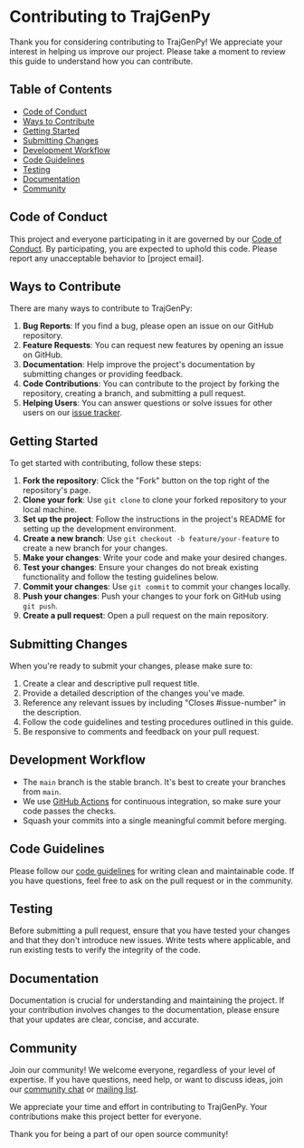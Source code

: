 # Contributing to TrajGenPy

Thank you for considering contributing to TrajGenPy! We appreciate your interest in helping us improve our project. Please take a moment to review this guide to understand how you can contribute.

## Table of Contents
- [Code of Conduct](#code-of-conduct)
- [Ways to Contribute](#ways-to-contribute)
- [Getting Started](#getting-started)
- [Submitting Changes](#submitting-changes)
- [Development Workflow](#development-workflow)
- [Code Guidelines](#code-guidelines)
- [Testing](#testing)
- [Documentation](#documentation)
- [Community](#community)

## Code of Conduct

This project and everyone participating in it are governed by our [Code of Conduct](CODE_OF_CONDUCT.md). By participating, you are expected to uphold this code. Please report any unacceptable behavior to [project email].

## Ways to Contribute

There are many ways to contribute to TrajGenPy:

1. **Bug Reports**: If you find a bug, please open an issue on our GitHub repository.
2. **Feature Requests**: You can request new features by opening an issue on GitHub.
3. **Documentation**: Help improve the project's documentation by submitting changes or providing feedback.
4. **Code Contributions**: You can contribute to the project by forking the repository, creating a branch, and submitting a pull request.
5. **Helping Users**: You can answer questions or solve issues for other users on our [issue tracker](https://github.com/[organization]/TrajGenPy/issues).

## Getting Started

To get started with contributing, follow these steps:

1. **Fork the repository**: Click the "Fork" button on the top right of the repository's page.
2. **Clone your fork**: Use `git clone` to clone your forked repository to your local machine.
3. **Set up the project**: Follow the instructions in the project's README for setting up the development environment.
4. **Create a new branch**: Use `git checkout -b feature/your-feature` to create a new branch for your changes.
5. **Make your changes**: Write your code and make your desired changes.
6. **Test your changes**: Ensure your changes do not break existing functionality and follow the testing guidelines below.
7. **Commit your changes**: Use `git commit` to commit your changes locally.
8. **Push your changes**: Push your changes to your fork on GitHub using `git push`.
9. **Create a pull request**: Open a pull request on the main repository.

## Submitting Changes

When you're ready to submit your changes, please make sure to:

1. Create a clear and descriptive pull request title.
2. Provide a detailed description of the changes you've made.
3. Reference any relevant issues by including "Closes #issue-number" in the description.
4. Follow the code guidelines and testing procedures outlined in this guide.
5. Be responsive to comments and feedback on your pull request.

## Development Workflow

- The `main` branch is the stable branch. It's best to create your branches from `main`.
- We use [GitHub Actions](https://github.com/features/actions) for continuous integration, so make sure your code passes the checks.
- Squash your commits into a single meaningful commit before merging.

## Code Guidelines

Please follow our [code guidelines](CODE_GUIDELINES.md) for writing clean and maintainable code. If you have questions, feel free to ask on the pull request or in the community.

## Testing

Before submitting a pull request, ensure that you have tested your changes and that they don't introduce new issues. Write tests where applicable, and run existing tests to verify the integrity of the code.

## Documentation

Documentation is crucial for understanding and maintaining the project. If your contribution involves changes to the documentation, please ensure that your updates are clear, concise, and accurate.

## Community

Join our community! We welcome everyone, regardless of your level of expertise. If you have questions, need help, or want to discuss ideas, join our [community chat](#) or [mailing list](#).

We appreciate your time and effort in contributing to TrajGenPy. Your contributions make this project better for everyone.

Thank you for being a part of our open source community!
